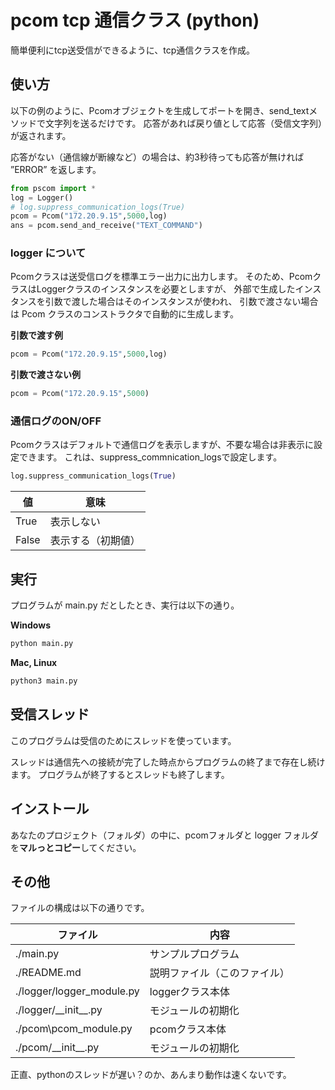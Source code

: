 # pcom tcp 通信クラス (python)

簡単便利にtcp送受信ができるように、tcp通信クラスを作成。

## 使い方
以下の例のように、Pcomオブジェクトを生成してポートを開き、send_textメソッドで文字列を送るだけです。
応答があれば戻り値として応答（受信文字列）が返されます。

応答がない（通信線が断線など）の場合は、約3秒待っても応答が無ければ ”ERROR” を返します。

```python
from pscom import *
log = Logger()
# log.suppress_communication_logs(True)
pcom = Pcom("172.20.9.15",5000,log)
ans = pcom.send_and_receive("TEXT_COMMAND")
```
### logger について
Pcomクラスは送受信ログを標準エラー出力に出力します。
そのため、PcomクラスはLoggerクラスのインスタンスを必要としますが、
外部で生成したインスタンスを引数で渡した場合はそのインスタンスが使われ、
引数で渡さない場合は Pcom クラスのコンストラクタで自動的に生成します。

**引数で渡す例**
```python
pcom = Pcom("172.20.9.15",5000,log)
```
**引数で渡さない例**
```python
pcom = Pcom("172.20.9.15",5000)
```

### 通信ログのON/OFF
Pcomクラスはデフォルトで通信ログを表示しますが、不要な場合は非表示に設定できます。
これは、suppress_commnication_logsで設定します。

```python
log.suppress_communication_logs(True)
```
|値|  意味|
|--|--|
|True|    表示しない|
|False|   表示する（初期値）|


## 実行
プログラムが main.py だとしたとき、実行は以下の通り。

**Windows**
```bash
python main.py
```

**Mac, Linux**
```bash
python3 main.py
```

## 受信スレッド
このプログラムは受信のためにスレッドを使っています。

スレッドは通信先への接続が完了した時点からプログラムの終了まで存在し続けます。
プログラムが終了するとスレッドも終了します。

## インストール
あなたのプロジェクト（フォルダ）の中に、pcomフォルダと logger フォルダを**マルっとコピー**してください。

## その他
ファイルの構成は以下の通りです。

|ファイル    |内容|
|--|--|
|./main.py| サンプルプログラム|
|./README.md| 説明ファイル（このファイル）|
|./logger/logger_module.py| loggerクラス本体|
|./logger/\_\_init\_\_.py| モジュールの初期化|
|./pcom\pcom_module.py| pcomクラス本体|
|./pcom/\_\_init\_\_.py| モジュールの初期化|

正直、pythonのスレッドが遅い？のか、あんまり動作は速くないです。
